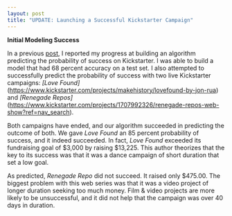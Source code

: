 ```yaml
---
layout: post
title: "UPDATE: Launching a Successful Kickstarter Campaign"
---
```


**Initial Modeling Success**

In a previous [post](https://mistercoffey.github.io/Kickster/), I reported my progress at building an algorithm predicting the probability of success on Kickstarter. I was able to build a model that had 68 percent accuracy on a test set. I also attempted to successfully predict the probability of success with two live Kickstarter campaigns: *[Love Found]*(https://www.kickstarter.com/projects/makehistory/lovefound-by-jon-rua) and *[Renegade Repos]*(https://www.kickstarter.com/projects/1707992326/renegade-repos-web-show?ref=nav_search).

Both campaigns have ended, and our algorithm succeeded in predicting the outcome of both. We gave *Love Found* an 85 percent probability of success, and it indeed succeeded. In fact, *Love Found* exceeded its fundraising goal of $3,000 by raising $13,225. This author theorizes that the key to its success was that it was a dance campaign of short duration that set a low goal.

As predicted, *Renegade Repo* did not succeed. It raised only $475.00. The biggest problem with this web series was that it was a video project of longer duration seeking too much money. Film & video projects are more likely to be unsuccessful, and it did not help that the campaign was over 40 days in duration.
